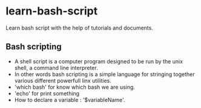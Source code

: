 # learn-bash-script
Learn bash script with the help of tutorials and documents.

## Bash scripting
- A shell script is a computer program designed to be run by the unix shell, a command line interpreter.
- In other words bash scripting is a simple language for stringing together various different powerfull linx utilities. 
- 'which bash' for know which bash we are using.
- 'echo' for print something
- How to declare a variable : '$variableName'.